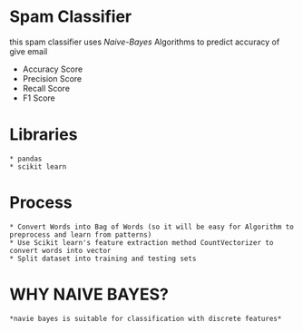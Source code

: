 # Spam Classifier
   this spam classifier uses *Naive-Bayes* Algorithms to predict accuracy of give email 
   * Accuracy Score
   * Precision Score
   * Recall Score
   * F1 Score
   
# Libraries
	* pandas
	* scikit learn
	
# Process
	* Convert Words into Bag of Words (so it will be easy for Algorithm to preprocess and learn from patterns)
	* Use Scikit learn's feature extraction method CountVectorizer to convert words into vector
	* Split dataset into training and testing sets

# WHY NAIVE BAYES?
	*navie bayes is suitable for classification with discrete features*